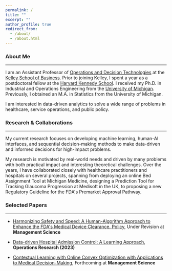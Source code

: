 ```yaml
---
permalink: /
title: ""
excerpt: ""
author_profile: true
redirect_from: 
  - /about/
  - /about.html
---
```


### About Me
___
I am an Assistant Professor of [Operations and Decision Technologies](https://kelley.iu.edu/faculty-research/departments/operations-decision-technologies/index.html) at the [Kelley School of Business](https://kelley.iu.edu). Prior to joining Kelley, I spent a year as a postdoctoral fellow at the [Harvard Kennedy School](https://www.hks.harvard.edu). I received my Ph.D. in Industrial and Operations Engineering from the [University of Michigan](https://ioe.engin.umich.edu). Previously, I obtained an M.A. in Statistics from the University of Michigan. 

I am interested in data-driven analytics to solve a wide range of problems in healthcare, service operations, and public policy. 
<!---under the supervision of [Mark P. Van Oyen](https://ioe.engin.umich.edu/people/van-oyen-mark-p/). I also obtained an MSc in Statistics from the University of Michigan. ---->

### Research & Collaborations
___
My current research focuses on developing machine learning, human-AI interfaces, and sequential decision-making methods to make data-driven and informed decisions for high-impact problems.

My research is motivated by real-world needs and driven by many problems with both practical impact and interesting theoretical challenges. Over the years, I have collaborated closely with healthcare practitioners and hospitals on several projects, spanning from deploying an online Bed Assignment Tool at Michigan Medicine, designing a Prediction Tool for Tracking Glaucoma Progression at Medisoft in the UK, to proposing a new Regulatory Guideline for the FDA's Premarket Approval Pathway.

### Selected Papers
___
* [Harmonizing Safety and Speed: A Human-Algorithm Approach to Enhance the FDA's Medical Device Clearance.  Policy](https://papers.ssrn.com/sol3/papers.cfm?abstract_id=4863134), Under Revision at **Management Science**       

* [Data-driven Hospital Admission Control: A Learning Approach](https://papers.ssrn.com/sol3/papers.cfm?abstract_id=3653433), **Operations Research (2023)**      

* [Contextual Learning with Online Convex Optimization with Applications to Medical Decision-Making](https://papers.ssrn.com/sol3/papers.cfm?abstract_id=3501316), Forthcoming at **Management Science**   

